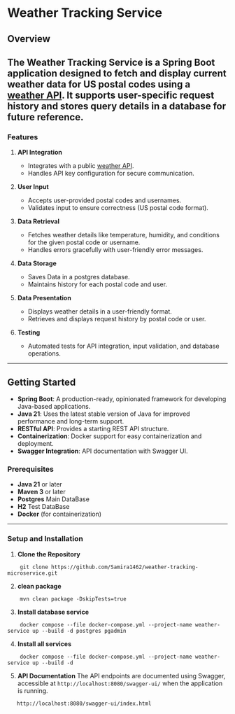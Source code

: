 # Weather Tracking Service

## Overview
The **Weather Tracking Service** is a Spring Boot application designed to fetch and display current weather data for
US postal codes using a [weather API](https://openweathermap.org/).
It supports user-specific request history and stores query details in a database for future reference.
---
### Features

1. **API Integration**
    - Integrates with a public [weather API](https://openweathermap.org/).
    - Handles API key configuration for secure communication.

2. **User Input**
    - Accepts user-provided postal codes and usernames.
    - Validates input to ensure correctness (US postal code format).

3. **Data Retrieval**
    - Fetches weather details like temperature, humidity, and conditions for the given postal code or username.
    - Handles errors gracefully with user-friendly error messages.

4. **Data Storage**
    - Saves Data in a postgres database.
    - Maintains history for each postal code and user.

5. **Data Presentation**
    - Displays weather details in a user-friendly format.
    - Retrieves and displays request history by postal code or user.

6. **Testing**
    - Automated tests for API integration, input validation, and database operations.

---
## Getting Started
- **Spring Boot**: A production-ready, opinionated framework for developing Java-based applications.
- **Java 21**: Uses the latest stable version of Java for improved performance and long-term support.
- **RESTful API**: Provides a starting REST API structure.
- **Containerization**: Docker support for easy containerization and deployment.
- **Swagger Integration**: API documentation with Swagger UI.

### Prerequisites
- **Java 21** or later
- **Maven 3** or later
- **Postgres** Main DataBase
- **H2** Test DataBase
- **Docker** (for containerization)
---

### Setup and Installation

1. **Clone the Repository**
```shell
    git clone https://github.com/Samira1462/weather-tracking-microservice.git
```
2. **clean package**
```shell
    mvn clean package -DskipTests=true
```
3. **Install database service**
```shell
    docker compose --file docker-compose.yml --project-name weather-service up --build -d postgres pgadmin
```
4. **Install all services**
```shell
    docker compose --file docker-compose.yml --project-name weather-service up --build -d
```
5. **API Documentation**
   The API endpoints are documented using Swagger, accessible at `http://localhost:8080/swagger-ui/` when the application is running.
```text
   http://localhost:8080/swagger-ui/index.html
```

